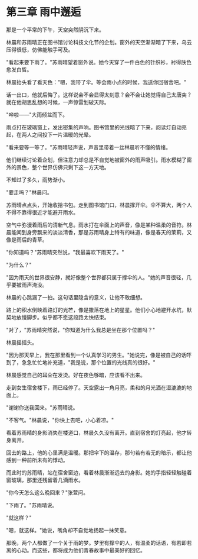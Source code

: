 # 第三章 雨中邂逅

那是一个平常的下午，天空突然阴沉下来。

林晨和苏雨晴正在图书馆讨论科技文化节的企划。窗外的天空渐渐暗了下来，乌云压得很低，仿佛能触手可及。

"看起来要下雨了。"苏雨晴望着窗外说。她今天穿了一件白色的针织衫，衬得肤色愈发白皙。

林晨抬头看了看天色："嗯，我带了伞。等会雨小点的时候，我送你回宿舍吧。"

话一出口，他就后悔了。这样说会不会显得太刻意？会不会让她觉得自己太唐突？就在他胡思乱想的时候，一声惊雷划破天际。

"哗啦——"大雨倾盆而下。

雨点打在玻璃窗上，发出密集的声响。图书馆里的光线暗了下来，阅读灯自动亮起，在两人之间投下一片温暖的光晕。

"看来要等一等了。"苏雨晴轻声说，声音里带着一丝林晨听不懂的情绪。

他们继续讨论着企划，但注意力却总是不自觉地被窗外的雨声吸引。雨水模糊了窗外的景色，整个世界仿佛只剩下这一方天地。

不知过了多久，雨势渐小。

"要走吗？"林晨问。

苏雨晴点点头，开始收拾书包。走到图书馆门口，林晨撑开伞。伞不算大，两个人不得不靠得很近才能避开雨水。

空气中弥漫着雨后的清新气息。雨水打在伞面上的声音，像是某种温柔的音符。林晨能闻到身旁飘来的淡淡清香，那是苏雨晴身上特有的味道，像是春天的茉莉，又像是雨后的青草。

"你知道吗？"苏雨晴突然说，"我最喜欢下雨天了。"

"为什么？"

"因为雨天的世界很安静，就好像整个世界都只属于撑伞的人。"她的声音很轻，几乎要被雨声淹没。

林晨的心跳漏了一拍。这句话里隐含的意义，让他不敢细想。

路上的积水倒映着路灯的光芒，像是撒落在地上的星星。他们小心地避开水坑，默契地放慢脚步。似乎都不愿这段路太快结束。

"对了，"苏雨晴突然说，"你知道为什么我总是坐在那个位置吗？"

林晨摇摇头。

"因为那天早上，我在那里看到一个认真学习的男生。"她说完，像是被自己的话吓到了，急急忙忙地补充道，"我是说，那个位置的光线真的很好。"

林晨感觉自己的耳朵在发烫。好在夜色够暗，应该看不出来。

走到女生宿舍楼下，雨已经停了。天空露出一角月亮，柔和的月光洒在湿漉漉的地面上。

"谢谢你送我回来。"苏雨晴说。

"不客气。"林晨说，"你快上去吧，小心着凉。"

看着苏雨晴的身影消失在楼道口，林晨久久没有离开。直到宿舍的灯亮起，他才转身离开。

回去的路上，他的心里满是温暖。那把伞下的温存，那句若有若无的暗示，都让他感到一种前所未有的悸动。

而此时的苏雨晴，站在宿舍窗边，看着林晨渐渐远去的身影。她的手指轻轻触碰着窗玻璃，那里还残留着几滴雨水。

"你今天怎么这么晚回来？"张萱问。

"下雨了。"苏雨晴说。

"就这样？"

"嗯，就这样。"她说，嘴角却不自觉地扬起一抹笑意。

那晚，两个人都做了一个关于雨的梦。梦里有撑伞的人，有温柔的话语，有若即若离的心动。而这些，都将成为他们青春故事中最美好的回忆。